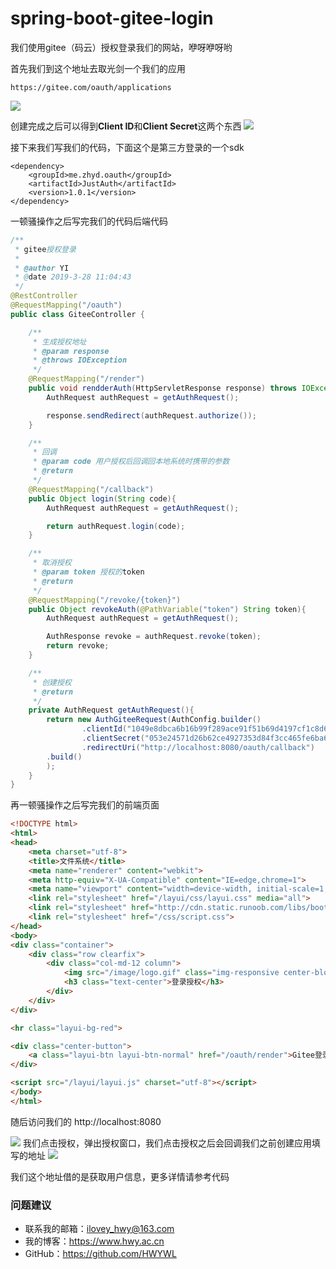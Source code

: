 # spring-boot-gitee-login
我们使用gitee（码云）授权登录我们的网站，咿呀咿呀哟

首先我们到这个地址去取光剑一个我们的应用
```
https://gitee.com/oauth/applications
```
![](https://i.imgur.com/bprB4G4.png)

创建完成之后可以得到**Client ID**和**Client Secret**这两个东西
![](https://i.imgur.com/NE1u2xs.png)

接下来我们写我们的代码，下面这个是第三方登录的一个sdk
```
<dependency>
    <groupId>me.zhyd.oauth</groupId>
    <artifactId>JustAuth</artifactId>
    <version>1.0.1</version>
</dependency>
```

一顿骚操作之后写完我们的代码后端代码
```java
/**
 * gitee授权登录
 *
 * @author YI
 * @date 2019-3-28 11:04:43
 */
@RestController
@RequestMapping("/oauth")
public class GiteeController {

    /**
     * 生成授权地址
     * @param response
     * @throws IOException
     */
    @RequestMapping("/render")
    public void rendderAuth(HttpServletResponse response) throws IOException {
        AuthRequest authRequest = getAuthRequest();

        response.sendRedirect(authRequest.authorize());
    }

    /**
     * 回调
     * @param code 用户授权后回调回本地系统时携带的参数
     * @return
     */
    @RequestMapping("/callback")
    public Object login(String code){
        AuthRequest authRequest = getAuthRequest();

        return authRequest.login(code);
    }

    /**
     * 取消授权
     * @param token 授权的token
     * @return
     */
    @RequestMapping("/revoke/{token}")
    public Object revokeAuth(@PathVariable("token") String token){
        AuthRequest authRequest = getAuthRequest();

        AuthResponse revoke = authRequest.revoke(token);
        return revoke;
    }

    /**
     * 创建授权
     * @return
     */
    private AuthRequest getAuthRequest(){
        return new AuthGiteeRequest(AuthConfig.builder()
                .clientId("1049e8dbca6b16b99f289ace91f51b69d4197cf1c8d633a09f49cfa2ba65a99d")
                .clientSecret("053e24571d26b62ce4927353d84f3cc465fe6ba6af1e45759f0d782e0a186d12")
                .redirectUri("http://localhost:8080/oauth/callback")
        .build()
        );
    }
}
```

再一顿骚操作之后写完我们的前端页面
```html
<!DOCTYPE html>
<html>
<head>
    <meta charset="utf-8">
    <title>文件系统</title>
    <meta name="renderer" content="webkit">
    <meta http-equiv="X-UA-Compatible" content="IE=edge,chrome=1">
    <meta name="viewport" content="width=device-width, initial-scale=1, maximum-scale=1">
    <link rel="stylesheet" href="/layui/css/layui.css" media="all">
    <link rel="stylesheet" href="http://cdn.static.runoob.com/libs/bootstrap/3.3.7/css/bootstrap.min.css">
    <link rel="stylesheet" href="/css/script.css">
</head>
<body>
<div class="container">
    <div class="row clearfix">
        <div class="col-md-12 column">
            <img src="/image/logo.gif" class="img-responsive center-block" alt="Cinque Terre">
            <h3 class="text-center">登录授权</h3>
        </div>
    </div>
</div>

<hr class="layui-bg-red">

<div class="center-button">
    <a class="layui-btn layui-btn-normal" href="/oauth/render">Gitee登录授权</a>
</div>

<script src="/layui/layui.js" charset="utf-8"></script>
</body>
</html>
```

随后访问我们的 http://localhost:8080

![](https://i.imgur.com/MSzxFxl.png)
我们点击授权，弹出授权窗口，我们点击授权之后会回调我们之前创建应用填写的地址
![](https://i.imgur.com/n3lIJzI.png)

我们这个地址借的是获取用户信息，更多详情请参考代码
### 问题建议

- 联系我的邮箱：ilovey_hwy@163.com
- 我的博客：https://www.hwy.ac.cn
- GitHub：https://github.com/HWYWL